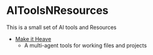 # AIToolsNResources
This is a small set of AI tools and Resources 

- [Make it Heave](https://github.com/Doriandarko/make-it-heavy)
   - A multi-agent tools for working files and projects 

